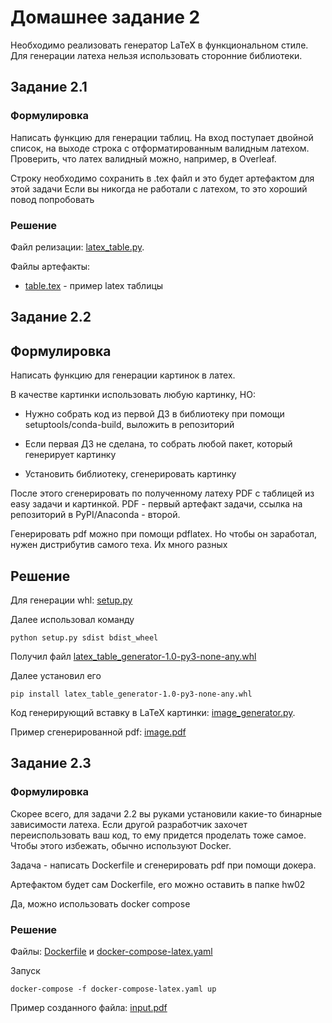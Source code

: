 # Домашнее задание 2

Необходимо реализовать генератор LaTeX в функциональном стиле. Для генерации латеха нельзя использовать сторонние библиотеки.

## Задание 2.1

### Формулировка

Написать функцию для генерации таблиц. На вход поступает двойной список, на выходе строка с отформатированным валидным латехом.
Проверить, что латех валидный можно, например, в Overleaf.

Строку необходимо сохранить в .tex файл и это будет артефактом для этой задачи
Если вы никогда не работали с латехом, то это хороший повод попробовать


### Решение

Файл релизации: [latex_table.py](latex_table_generator/latex_table_generator.py).

Файлы артефакты:
* [table.tex](artifacts/table.tex) - пример latex таблицы


## Задание 2.2

## Формулировка

Написать функцию для генерации картинок в латех.

В качестве картинки использовать любую картинку, НО:

* Нужно собрать код из первой ДЗ в библиотеку при помощи setuptools/conda-build, выложить в репозиторий

* Если первая ДЗ не сделана, то собрать любой пакет, который генерирует картинку

* Установить библиотеку, сгенерировать картинку

После этого сгенерировать по полученному латеху PDF с таблицей из easy задачи и картинкой. PDF -  первый артефакт задачи, ссылка на репозиторий в PyPI/Anaconda - второй.

Генерировать pdf можно при помощи pdflatex. Но чтобы он заработал, нужен дистрибутив самого теха. Их много разных

## Решение

Для генерации whl: [setup.py](setup.py)

Далее использовал команду

```shell
python setup.py sdist bdist_wheel
```

Получил файл [latex_table_generator-1.0-py3-none-any.whl](dist%2Flatex_table_generator-1.0-py3-none-any.whl)

Далее установил его

```shell
pip install latex_table_generator-1.0-py3-none-any.whl
```

Код генерирующий вставку в LaTeX картинки: [image_generator.py](image_generator.py).

Пример сгенерированной pdf: [image.pdf](artifacts%2Fimage.pdf)


## Задание 2.3

### Формулировка

Скорее всего, для задачи 2.2 вы руками установили какие-то бинарные зависимости латеха. Если другой разработчик захочет переиспользовать ваш код, то ему придется проделать тоже самое. Чтобы этого избежать, обычно используют Docker. 

Задача - написать Dockerfile и сгенерировать pdf при помощи докера.

Артефактом будет сам Dockerfile, его можно оставить в папке hw02

Да, можно использовать docker compose

### Решение

Файлы: [Dockerfile](Dockerfile) и [docker-compose-latex.yaml](docker-compose-latex.yaml)

Запуск
```shell
docker-compose -f docker-compose-latex.yaml up
```

Пример созданного файла: [input.pdf](artifacts%2Fdocker%2Foutput%2Finput.pdf)

